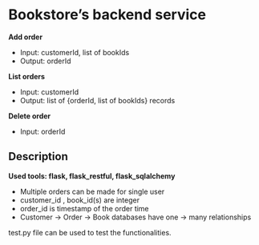 # Bookstore’s backend service

**Add order**  
 - Input: customerId, list of bookIds
 - Output: orderId

**List orders** 
 - Input: customerId
 - Output: list of {orderId, list of bookIds} records

**Delete order** 
 - Input: orderId

## Description
**Used tools: flask, flask_restful, flask_sqlalchemy**

 - Multiple orders can be made for single user
 - customer_id , book_id(s) are integer
 - order_id is timestamp of the order time
 - Customer -> Order -> Book databases have one -> many relationships

test.py file can be used to test the functionalities.
